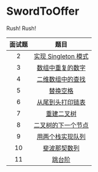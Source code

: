 # SwordToOffer
Rush! Rush!

|面试题|题目|
|:-:|:-:|
|2|[实现 Singleton 模式](https://github.com/wavever/SwordToOffer/blob/master/Tree/实现Singleton模式.md)|
|3|[数组中重复的数字](https://github.com/wavever/SwordToOffer/blob/master/Array/数组中重复的数字.md)|
|4|[二维数组中的查找](https://github.com/wavever/SwordToOffer/blob/master/Array/二维数组中的查找.md)|
|5|[替换空格](https://github.com/wavever/SwordToOffer/blob/master/String/替换空格.md)|
|6|[从尾到头打印链表](https://github.com/wavever/SwordToOffer/blob/master/Node/从尾到头打印链表.md)|
|7|[重建二叉树](https://github.com/wavever/SwordToOffer/blob/master/Tree/重建二叉树.md)|
|8|[二叉树的下一个节点](https://github.com/wavever/SwordToOffer/blob/master/Tree/二叉树的下一个节点.md)|
|9|[用两个栈实现队列](https://github.com/wavever/SwordToOffer/blob/master/Stack/两个栈实现队列.md)|
|10|[斐波那契数列](https://github.com/wavever/SwordToOffer/blob/master/Recusive/斐波那契数列.md)|
|11|[跳台阶](https://github.com/wavever/SwordToOffer/blob/master/Recusive/跳台阶.md)|
